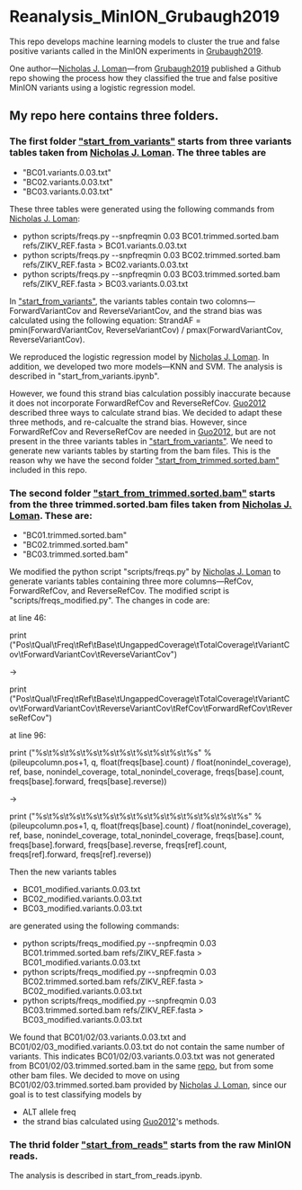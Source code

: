 # Reanalysis_MinION_Grubaugh2019
This repo develops machine learning models to cluster the true and false positive variants called in the MinION experiments in [Grubaugh2019](https://genomebiology.biomedcentral.com/articles/10.1186/s13059-018-1618-7). 

One author—[Nicholas J. Loman](https://github.com/nickloman/zika-isnv)—from [Grubaugh2019](https://genomebiology.biomedcentral.com/articles/10.1186/s13059-018-1618-7) published a Github repo showing the process how they classified the true and false positive MinION variants using a logistic regression model. 

## My repo here contains three folders. 
### The first folder ["start_from_variants"](https://github.com/hanmei5191/Grubaugh2019_reanalysis_MinION/tree/master/start_from_variants) starts from three variants tables taken from [Nicholas J. Loman](https://github.com/nickloman/zika-isnv). The three tables are 
- "BC01.variants.0.03.txt" 
- "BC02.variants.0.03.txt"
- "BC03.variants.0.03.txt"

These three tables were generated using the following commands from [Nicholas J. Loman](https://github.com/nickloman/zika-isnv):
- python scripts/freqs.py --snpfreqmin 0.03 BC01.trimmed.sorted.bam refs/ZIKV_REF.fasta > BC01.variants.0.03.txt
- python scripts/freqs.py --snpfreqmin 0.03 BC02.trimmed.sorted.bam refs/ZIKV_REF.fasta > BC02.variants.0.03.txt
- python scripts/freqs.py --snpfreqmin 0.03 BC03.trimmed.sorted.bam refs/ZIKV_REF.fasta > BC03.variants.0.03.txt

In ["start_from_variants"](https://github.com/hanmei5191/Grubaugh2019_reanalysis_MinION/tree/master/start_from_variants), the variants tables contain two colomns—ForwardVariantCov and ReverseVariantCov, and the strand bias was calculated using the following equation:
StrandAF = pmin(ForwardVariantCov, ReverseVariantCov) / pmax(ForwardVariantCov, ReverseVariantCov). 

We reproduced the logistic regression model by [Nicholas J. Loman](https://github.com/nickloman/zika-isnv). In addition, we developed two more models—KNN and SVM. The analysis is described in "start_from_variants.ipynb". 

However, we found this strand bias calculation possibly inaccurate because it does not incorporate ForwardRefCov and ReverseRefCov. [Guo2012](https://link.springer.com/article/10.1186/1471-2164-13-666) described three ways to calculate strand bias. We decided to adapt these three methods, and re-calcualte the strand bias. However, since ForwardRefCov and ReverseRefCov are needed in [Guo2012](https://link.springer.com/article/10.1186/1471-2164-13-666), but are not present in the three variants tables in ["start_from_variants"](https://github.com/hanmei5191/Grubaugh2019_reanalysis_MinION/tree/master/start_from_variants). We need to generate new variants tables by starting from the bam files. This is the reason why we have the second folder ["start_from_trimmed.sorted.bam"](https://github.com/hanmei5191/Grubaugh2019_reanalysis_MinION/tree/master/start_from_trimmed.sorted.bam) included in this repo. 

### The second folder ["start_from_trimmed.sorted.bam"](https://github.com/hanmei5191/Grubaugh2019_reanalysis_MinION/tree/master/start_from_trimmed.sorted.bam) starts from the three trimmed.sorted.bam files taken from [Nicholas J. Loman](https://github.com/nickloman/zika-isnv). These are: 
- "BC01.trimmed.sorted.bam"
- "BC02.trimmed.sorted.bam"
- "BC03.trimmed.sorted.bam"

We modified the python script "scripts/freqs.py" by [Nicholas J. Loman](https://github.com/nickloman/zika-isnv) to generate variants tables containing three more columns—RefCov, ForwardRefCov, and ReverseRefCov. The modified script is "scripts/freqs_modified.py". The changes in code are: 

at line 46: 

print ("Pos\tQual\tFreq\tRef\tBase\tUngappedCoverage\tTotalCoverage\tVariantCov\tForwardVariantCov\tReverseVariantCov") 

-> 

print ("Pos\tQual\tFreq\tRef\tBase\tUngappedCoverage\tTotalCoverage\tVariantCov\tForwardVariantCov\tReverseVariantCov\tRefCov\tForwardRefCov\tReverseRefCov")

at line 96: 

print ("%s\t%s\t%s\t%s\t%s\t%s\t%s\t%s\t%s\t%s" % (pileupcolumn.pos+1, q, float(freqs[base].count) / float(nonindel_coverage), ref, base, nonindel_coverage, total_nonindel_coverage, freqs[base].count, freqs[base].forward, freqs[base].reverse))

-> 

print ("%s\t%s\t%s\t%s\t%s\t%s\t%s\t%s\t%s\t%s\t%s\t%s\t%s" % (pileupcolumn.pos+1, q, float(freqs[base].count) / float(nonindel_coverage), ref, base, nonindel_coverage, total_nonindel_coverage, freqs[base].count, freqs[base].forward, freqs[base].reverse, freqs[ref].count, freqs[ref].forward, freqs[ref].reverse))

Then the new variants tables 
- BC01_modified.variants.0.03.txt
- BC02_modified.variants.0.03.txt
- BC03_modified.variants.0.03.txt

are generated using the following commands: 
- python scripts/freqs_modified.py --snpfreqmin 0.03 BC01.trimmed.sorted.bam refs/ZIKV_REF.fasta > BC01_modified.variants.0.03.txt
- python scripts/freqs_modified.py --snpfreqmin 0.03 BC02.trimmed.sorted.bam refs/ZIKV_REF.fasta > BC02_modified.variants.0.03.txt
- python scripts/freqs_modified.py --snpfreqmin 0.03 BC03.trimmed.sorted.bam refs/ZIKV_REF.fasta > BC03_modified.variants.0.03.txt

We found that BC01/02/03.variants.0.03.txt and BC01/02/03_modified.variants.0.03.txt do not contain the same number of variants. This indicates BC01/02/03.variants.0.03.txt was not generated from BC01/02/03.trimmed.sorted.bam in the same [repo](https://github.com/nickloman/zika-isnv), but from some other bam files. We decided to move on using BC01/02/03.trimmed.sorted.bam provided by [Nicholas J. Loman](https://github.com/nickloman/zika-isnv), since our goal is to test classifying models by
- ALT allele freq
- the strand bias calculated using [Guo2012](https://link.springer.com/article/10.1186/1471-2164-13-666)'s methods. 

### The thrid folder ["start_from_reads"](https://github.com/hanmei5191/Grubaugh2019_reanalysis_MinION/tree/master/start_from_reads) starts from the raw MinION reads. 

The analysis is described in start_from_reads.ipynb. 
